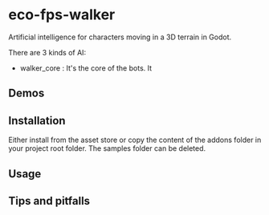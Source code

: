 # eco-fps-walker
Artificial intelligence for characters moving in a 3D terrain in Godot.

There are 3 kinds of AI:
* walker_core : It's the core of the bots. It 

## Demos

## Installation
Either install from the asset store or copy the content of the addons folder in your project root folder.
The samples folder can be deleted.

## Usage

## Tips and pitfalls

